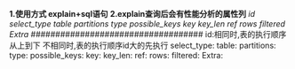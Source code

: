 **1.使用方式 explain+sql语句**
**2.explain查询后会有性能分析的属性列**
    _id   select_type   table   partitions   type   possible_keys   key   key_len   ref   rows   filtered   Extra_
################################### 
    id:相同时,表的执行顺序从上到下
       不相同时,表的执行顺序id大的先执行
    select_type:
    table:
    partitions:
    type:
    possible_keys:
    key:
    key_len:
    ref:
    rows:
    filtered:
    Extra:
       
       
       